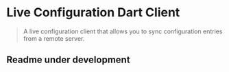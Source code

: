 # Live Configuration Dart Client
> A live configuration client that allows you to sync configuration entries from a remote server.

## Readme under development